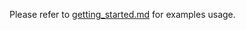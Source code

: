 Please refer to [getting_started.md][link-getting_started] for examples usage.



<!--
Link
-->

[link-getting_started]: https://github.com/Wiznet/RP2040-HAT-AWS-C/blob/main/getting_started.md